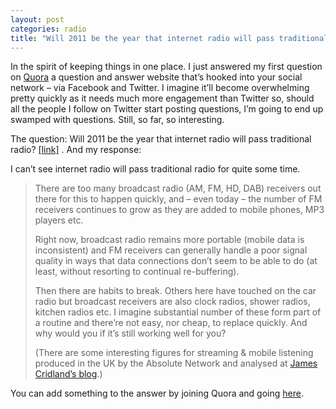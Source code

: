 ```yaml
---
layout: post 
categories: radio
title: "Will 2011 be the year that internet radio will pass traditional radio?"
---
```


In the spirit of keeping things in one place. I just answered my first question on [Quora](https://www.quora.com/profile/Jon-Curnow)  a question and answer website that’s hooked into your social network – via Facebook and Twitter. I imagine it’ll become overwhelming pretty quickly as it needs much more engagement than Twitter so, should all the people I follow on Twitter start posting questions, I’m going to end up swamped with questions. Still, so far, so interesting.

The question: Will 2011 be the year that internet radio will pass traditional radio? [[link]](https://www.quora.com/Will-2011-be-the-year-that-internet-radio-will-pass-traditional-radio) . And my response:

I can’t see internet radio will pass traditional radio for quite some time.

> There are too many broadcast radio (AM, FM, HD, DAB) receivers out there for this to happen quickly, and – even today – the number of FM receivers continues to grow as they are added to mobile phones, MP3 players etc.
> 
> Right now, broadcast radio remains more portable (mobile data is inconsistent) and FM receivers can generally handle a poor signal quality in ways that data connections don’t seem to be able to do (at least, without resorting to continual re-buffering).
> 
> Then there are habits to break. Others here have touched on the car radio but broadcast receivers are also clock radios, shower radios, kitchen radios etc. I imagine substantial number of these form part of a routine and there’re not easy, nor cheap, to replace quickly. And why would you if it’s still working well for you?
> 
> (There are some interesting figures for streaming & mobile listening produced in the UK by the Absolute Network and analysed at [James Cridland’s blog](http://web.archive.org/web/20110120142728/http://james.cridland.net/blog/stats-how-absolute-radio-is-consumed-online/).)
> 

You can add something to the answer by joining Quora and going [here](https://www.quora.com/Will-2011-be-the-year-that-internet-radio-will-pass-traditional-radio).
